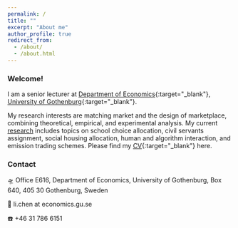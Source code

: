 ```yaml
---
permalink: /
title: ""
excerpt: "About me"
author_profile: true
redirect_from:
  - /about/
  - /about.html
---
```


### Welcome!

I am a senior lecturer at [Department of Economics](https://economics.handels.gu.se/english){:target="_blank"}, [University of Gothenburg](http://www.gu.se/english){:target="_blank"}. <!---I obtained my PhD from [ECARES](https://ecares.ulb.be/){:target="_blank"}, [Université libre de Bruxelles](http://www.ulb.ac.be/){:target="_blank"}.--->

My research interests are matching market and the design of marketplace, combining theoretical, empirical, and experimental analysis.
My current [research](https://lichen999.github.io/research/) includes topics on school choice allocation, civil servants assignment, social housing allocation, human and algorithm interaction, and emission trading schemes. Please find my [CV](https://lichen999.github.io/files/CV_lichen_23.pdf){:target="_blank"} here.

### Contact

🛸 Office E616, Department of Economics,
University of Gothenburg,
Box 640, 405 30 Gothenburg, Sweden

📧 li.chen at economics.gu.se

☎️ +46 31 786 6151
